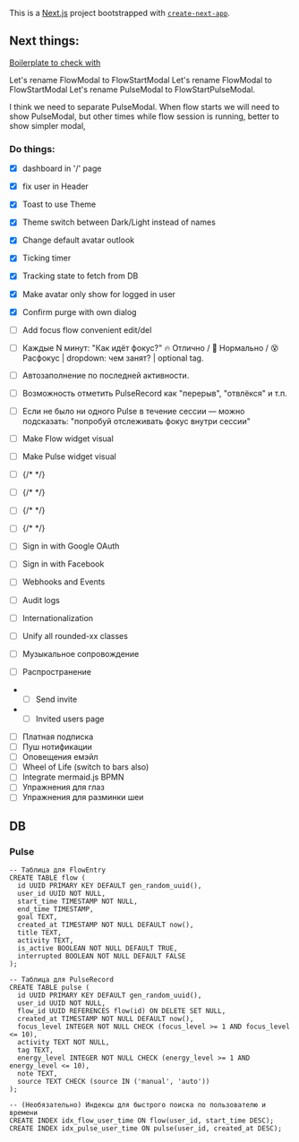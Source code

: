 This is a [Next.js](https://nextjs.org) project bootstrapped with [`create-next-app`](https://nextjs.org/docs/app/api-reference/cli/create-next-app).

## Next things:
[Boilerplate to check with](https://www.ory.sh/blog/enterprise-ready-saas-starter-kit)

Let's rename FlowModal to FlowStartModal
Let's rename FlowModal to FlowStartModal
Let's rename PulseModal to FlowStartPulseModal.

I think we need to separate PulseModal. 
When flow starts we will need to show PulseModal, but other times while flow session is running, better to show simpler modal, 

### Do things:
- [x] dashboard in '/' page
- [x] fix user in Header
- [x] Toast to use Theme
- [x] Theme switch between Dark/Light instead of names
- [x] Change default avatar outlook
- [x] Ticking timer
- [x] Tracking state to fetch from DB
- [x] Make avatar only show for logged in user
- [x] Confirm purge with own dialog
- [ ] Add focus flow convenient edit/del
- [ ] Каждые N минут: "Как идёт фокус?" 🔥 Отлично / 🙂 Нормально / 😵 Расфокус | dropdown: чем занят? | optional tag.
- [ ] Автозаполнение по последней активности.
- [ ] Возможность отметить PulseRecord как "перерыв", "отвлёкся" и т.п.
- [ ] Если не было ни одного Pulse в течение сессии — можно подсказать: "попробуй отслеживать фокус внутри сессии"
- [ ] Make Flow widget visual
- [ ] Make Pulse widget visual
- [ ] {/* <Modal /> */}
- [ ] {/* <AlertDialog /> */}
- [ ] {/* <ConfirmDialog /> */}
- [ ] {/* <PromptDialog /> */}
- [ ] Sign in with Google OAuth
- [ ] Sign in with Facebook 
- [ ] Webhooks and Events
- [ ] Audit logs
- [ ] Internationalization
- [ ] Unify all rounded-xx classes

- [ ] Музыкальное сопровождение

- [ ] Распространение
- - [ ] Send invite
- - [ ] Invited users page
- [ ] Платная подписка
- [ ] Пуш нотификации
- [ ] Оповещения емэйл
- [ ] Wheel of Life (switch to bars also)
- [ ] Integrate mermaid.js BPMN
- [ ] Упражнения для глаз
- [ ] Упражнения для разминки шеи

## DB
### Pulse

```
-- Таблица для FlowEntry
CREATE TABLE flow (
  id UUID PRIMARY KEY DEFAULT gen_random_uuid(),
  user_id UUID NOT NULL,
  start_time TIMESTAMP NOT NULL,
  end_time TIMESTAMP,
  goal TEXT,
  created_at TIMESTAMP NOT NULL DEFAULT now(),
  title TEXT,
  activity TEXT,
  is_active BOOLEAN NOT NULL DEFAULT TRUE,
  interrupted BOOLEAN NOT NULL DEFAULT FALSE
);

-- Таблица для PulseRecord
CREATE TABLE pulse (
  id UUID PRIMARY KEY DEFAULT gen_random_uuid(),
  user_id UUID NOT NULL,
  flow_id UUID REFERENCES flow(id) ON DELETE SET NULL,
  created_at TIMESTAMP NOT NULL DEFAULT now(),
  focus_level INTEGER NOT NULL CHECK (focus_level >= 1 AND focus_level <= 10),
  activity TEXT NOT NULL,
  tag TEXT,
  energy_level INTEGER NOT NULL CHECK (energy_level >= 1 AND energy_level <= 10),
  note TEXT,
  source TEXT CHECK (source IN ('manual', 'auto'))
);

-- (Необязательно) Индексы для быстрого поиска по пользователю и времени
CREATE INDEX idx_flow_user_time ON flow(user_id, start_time DESC);
CREATE INDEX idx_pulse_user_time ON pulse(user_id, created_at DESC);


```